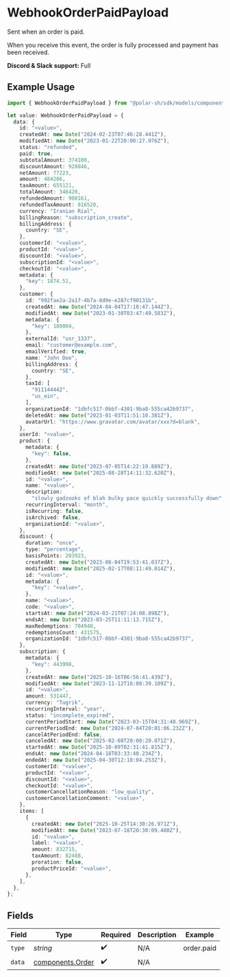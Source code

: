 # WebhookOrderPaidPayload

Sent when an order is paid.

When you receive this event, the order is fully processed and payment has been received.

**Discord & Slack support:** Full

## Example Usage

```typescript
import { WebhookOrderPaidPayload } from "@polar-sh/sdk/models/components/webhookorderpaidpayload.js";

let value: WebhookOrderPaidPayload = {
  data: {
    id: "<value>",
    createdAt: new Date("2024-02-23T07:46:28.441Z"),
    modifiedAt: new Date("2023-01-22T20:00:27.076Z"),
    status: "refunded",
    paid: true,
    subtotalAmount: 374100,
    discountAmount: 928846,
    netAmount: 77223,
    amount: 484286,
    taxAmount: 655121,
    totalAmount: 346420,
    refundedAmount: 908161,
    refundedTaxAmount: 816520,
    currency: "Iranian Rial",
    billingReason: "subscription_create",
    billingAddress: {
      country: "SE",
    },
    customerId: "<value>",
    productId: "<value>",
    discountId: "<value>",
    subscriptionId: "<value>",
    checkoutId: "<value>",
    metadata: {
      "key": 1874.51,
    },
    customer: {
      id: "992fae2a-2a17-4b7a-8d9e-e287cf90131b",
      createdAt: new Date("2024-04-04T17:18:47.144Z"),
      modifiedAt: new Date("2023-01-30T03:47:49.583Z"),
      metadata: {
        "key": 180004,
      },
      externalId: "usr_1337",
      email: "customer@example.com",
      emailVerified: true,
      name: "John Doe",
      billingAddress: {
        country: "SE",
      },
      taxId: [
        "911144442",
        "us_ein",
      ],
      organizationId: "1dbfc517-0bbf-4301-9ba8-555ca42b9737",
      deletedAt: new Date("2023-01-03T11:51:10.381Z"),
      avatarUrl: "https://www.gravatar.com/avatar/xxx?d=blank",
    },
    userId: "<value>",
    product: {
      metadata: {
        "key": false,
      },
      createdAt: new Date("2023-07-05T14:22:19.889Z"),
      modifiedAt: new Date("2025-08-28T14:11:32.620Z"),
      id: "<value>",
      name: "<value>",
      description:
        "slowly gadzooks of blah bulky pace quickly successfully down",
      recurringInterval: "month",
      isRecurring: false,
      isArchived: false,
      organizationId: "<value>",
    },
    discount: {
      duration: "once",
      type: "percentage",
      basisPoints: 203923,
      createdAt: new Date("2023-08-04T19:53:41.037Z"),
      modifiedAt: new Date("2025-02-17T08:11:49.014Z"),
      id: "<value>",
      metadata: {
        "key": "<value>",
      },
      name: "<value>",
      code: "<value>",
      startsAt: new Date("2024-03-21T07:24:08.898Z"),
      endsAt: new Date("2023-03-25T11:11:13.715Z"),
      maxRedemptions: 704940,
      redemptionsCount: 431575,
      organizationId: "1dbfc517-0bbf-4301-9ba8-555ca42b9737",
    },
    subscription: {
      metadata: {
        "key": 443998,
      },
      createdAt: new Date("2025-10-16T06:56:41.439Z"),
      modifiedAt: new Date("2023-11-12T16:00:39.109Z"),
      id: "<value>",
      amount: 531447,
      currency: "Tugrik",
      recurringInterval: "year",
      status: "incomplete_expired",
      currentPeriodStart: new Date("2023-03-15T04:31:40.969Z"),
      currentPeriodEnd: new Date("2024-07-04T20:01:06.232Z"),
      cancelAtPeriodEnd: false,
      canceledAt: new Date("2025-02-08T20:00:20.071Z"),
      startedAt: new Date("2025-10-09T02:31:41.815Z"),
      endsAt: new Date("2024-04-18T03:33:40.234Z"),
      endedAt: new Date("2025-04-30T12:18:04.253Z"),
      customerId: "<value>",
      productId: "<value>",
      discountId: "<value>",
      checkoutId: "<value>",
      customerCancellationReason: "low_quality",
      customerCancellationComment: "<value>",
    },
    items: [
      {
        createdAt: new Date("2025-10-25T14:30:26.971Z"),
        modifiedAt: new Date("2023-07-18T20:30:09.480Z"),
        id: "<value>",
        label: "<value>",
        amount: 832715,
        taxAmount: 82488,
        proration: false,
        productPriceId: "<value>",
      },
    ],
  },
};
```

## Fields

| Field                                                | Type                                                 | Required                                             | Description                                          | Example                                              |
| ---------------------------------------------------- | ---------------------------------------------------- | ---------------------------------------------------- | ---------------------------------------------------- | ---------------------------------------------------- |
| `type`                                               | *string*                                             | :heavy_check_mark:                                   | N/A                                                  | order.paid                                           |
| `data`                                               | [components.Order](../../models/components/order.md) | :heavy_check_mark:                                   | N/A                                                  |                                                      |